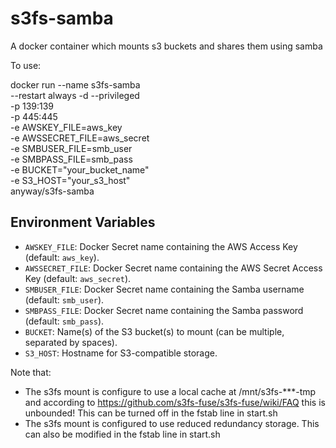 # s3fs-samba
A docker container which mounts s3 buckets and shares them using samba

To use:

docker run --name s3fs-samba \
	--restart always -d --privileged \
	-p 139:139 \
	-p 445:445 \
        -e AWSKEY_FILE=aws_key \
        -e AWSSECRET_FILE=aws_secret \
        -e SMBUSER_FILE=smb_user \
        -e SMBPASS_FILE=smb_pass \
        -e BUCKET="your_bucket_name" \
        -e S3_HOST="your_s3_host" \
	anyway/s3fs-samba
 
 ## Environment Variables
 
- `AWSKEY_FILE`: Docker Secret name containing the AWS Access Key (default: `aws_key`).
- `AWSSECRET_FILE`: Docker Secret name containing the AWS Secret Access Key (default: `aws_secret`).
- `SMBUSER_FILE`: Docker Secret name containing the Samba username (default: `smb_user`).
- `SMBPASS_FILE`: Docker Secret name containing the Samba password (default: `smb_pass`).
- `BUCKET`: Name(s) of the S3 bucket(s) to mount (can be multiple, separated by spaces).
- `S3_HOST`: Hostname for S3-compatible storage.

  
Note that:

* The s3fs mount is configure to use a local cache at /mnt/s3fs-***-tmp and according to https://github.com/s3fs-fuse/s3fs-fuse/wiki/FAQ this is unbounded!  This can be turned off in the fstab line in start.sh
* The s3fs mount is configured to use reduced redundancy storage. This can also be modified in the fstab line in start.sh
